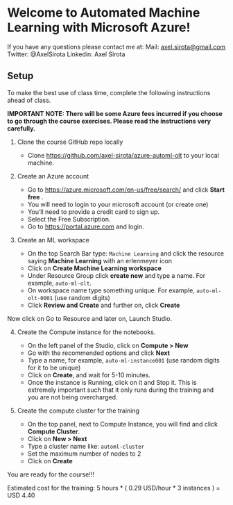 # Welcome to Automated Machine Learning with Microsoft Azure!

If you have any questions please contact me at:
Mail: axel.sirota@gmail.com
Twitter: @AxelSirota
Linkedin: Axel Sirota


## Setup

To make the best use of class time, complete the following instructions ahead of class.

**IMPORTANT NOTE: There will be some Azure fees incurred if you choose to go through the course exercises. Please read the instructions very carefully.**

1. Clone the course GitHub repo locally

    - Clone https://github.com/axel-sirota/azure-automl-olt to your local machine.

2. Create an Azure account

    - Go to https://azure.microsoft.com/en-us/free/search/ and click **Start free** .
    - You will need to login to your microsoft account (or create one)
    - You’ll need to provide a credit card to sign up.
    - Select the Free Subscription.
    - Go to https://portal.azure.com and login.
    
3. Create an ML workspace

    - On the top Search Bar type: `Machine Learning` and click the resource saying **Machine Learning** with an erlenmeyer icon
    - Click on **Create Machine Learning workspace** 
    - Under Resource Group click **create new** and type a name. For example, `auto-ml-olt`.
    - On workspace name type something unique. For example, `auto-ml-olt-0001` (use random digits)
    - Click **Review and Create** and further on, click **Create**

Now click on Go to Resource and later on, Launch Studio.

4. Create the Compute instance for the notebooks.

    - On the left panel of the Studio, click on **Compute > New**
    - Go with the recommended options and click **Next**
    - Type a name, for example, `auto-ml-instance001` (use random digits for it to be unique)
    - Click on **Create**, and wait for 5-10 minutes.
    - Once the instance is Running, click on it and Stop it. This is extremely important such that it only runs during the training and you are not being overcharged.

5. Create the compute cluster for the training

    - On the top panel, next to Compute Instance, you will find and click **Compute Cluster**.
    - Click on **New > Next**
    - Type a cluster name like: `automl-cluster`
    - Set the maximum number of nodes to 2
    - Click on **Create**

You are ready for the course!!!

Estimated cost for the training: 5 hours * ( 0.29 USD/hour * 3 instances ) = USD 4.40

